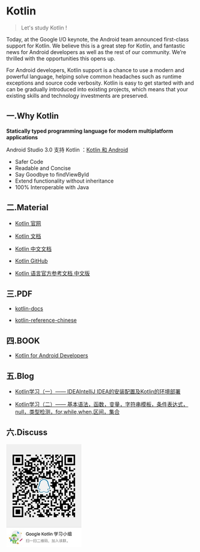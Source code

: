 # Kotlin

> Let's study Kotlin !

Today, at the Google I/O keynote, the Android team announced first-class support for Kotlin. We believe this is a great step for Kotlin, and fantastic news for Android developers as well as the rest of our community. We’re thrilled with the opportunities this opens up.

For Android developers, Kotlin support is a chance to use a modern and powerful language, helping solve common headaches such as runtime exceptions and source code verbosity. Kotlin is easy to get started with and can be gradually introduced into existing projects, which means that your existing skills and technology investments are preserved.

## 一.Why Kotlin

**Statically typed programming language for modern multiplatform applications**

Android Studio 3.0 支持 Kotlin ：[Kotlin 和 Android](https://developer.android.google.cn/kotlin/index.html)

- Safer Code
- Readable and Concise
- Say Goodbye to findViewById
- Extend functionality without inheritance
- 100% Interoperable with Java

## 二.Material

- [Kotlin 官网](https://kotlinlang.org/)

- [Kotlin 文档](https://kotlinlang.org/docs/reference/)

- [Kotlin 中文文档](http://www.kotlincn.net/docs/reference/)

- [Kotlin GitHub](https://github.com/JetBrains/kotlin)

- [Kotlin 语言官方参考文档 中文版](https://www.gitbook.com/book/hltj/kotlin-reference-chinese/details)

## 三.PDF

- [kotlin-docs](https://github.com/LiuGuiLinAndroid/Kotlin/blob/master/PDF/kotlin-docs.pdf)

- [kotlin-reference-chinese](https://github.com/LiuGuiLinAndroid/Kotlin/blob/master/PDF/kotlin-reference-chinese.pdf)

## 四.BOOK

- [Kotlin for Android Developers](https://leanpub.com/kotlin-for-android-developers)

## 五.Blog

- [Kotlin学习（一）—— IDEAIntelliJ IDEA的安装配置及Kotlin的环境部署](http://blog.csdn.net/qq_26787115/article/details/78573458)

- [Kotlin学习（二）—— 基本语法，函数，变量，字符串模板，条件表达式，null，类型检测，for,while,when,区间，集合](http://blog.csdn.net/qq_26787115/article/details/78579827)

## 六.Discuss

![Kotlin](https://github.com/LiuGuiLinAndroid/Kotlin/blob/master/Preview/Kotlin.jpg)
